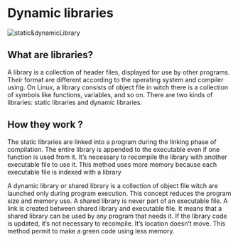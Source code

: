 <h1>Dynamic libraries</h1>
<img src="https://miro.medium.com/v2/resize:fit:4800/0*npYHlHBEHQgP5Lx0" alt="static&dynamicLibrary">
<h2>What are libraries?</h2>
<p>A library is a collection of header files, displayed for use by other programs. Their format are different according to the operating system and compiler using. On Linux, a library consists of object file in witch there is a collection of symbols like functions, variables, and so on. There are two kinds of libraries: static libraries and dynamic libraries.</p>
<h2>How they work ?</h2>
<p>The static libraries are linked into a program during the linking phase of compilation. The entire library is appended to the executable even if one function is used from it. It’s necessary to recompile the library with another executable file to use it. This method uses more memory because each executable file is indexed with a library</p>
<p>A dynamic library or shared library is a collection of object file witch are launched only during program execution. This concept reduces the program size and memory use. A shared library is never part of an executable file. A link is created between shared library and executable file. It means that a shared library can be used by any program that needs it. If the library code is updated, it’s not necessary to recompile. It’s location doesn’t move. This method permit to make a green code using less memory.</p>